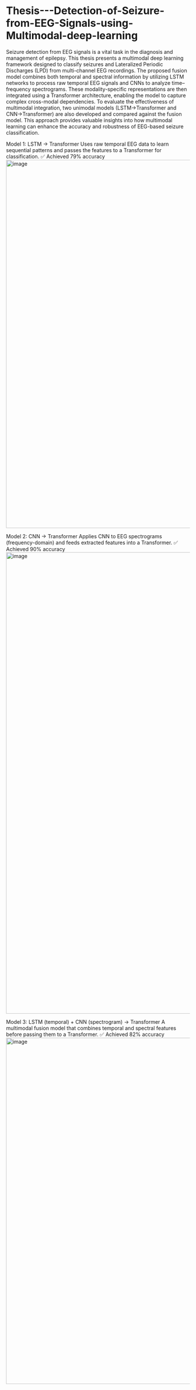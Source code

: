 # Thesis---Detection-of-Seizure-from-EEG-Signals-using-Multimodal-deep-learning

Seizure detection from EEG signals is a vital task in the diagnosis and management of epilepsy. This thesis presents a multimodal deep learning framework designed to classify seizures and Lateralized Periodic Discharges (LPD) from multi-channel EEG recordings. The proposed fusion model combines both temporal and spectral information by utilizing LSTM networks to process raw temporal EEG signals and CNNs to analyze time–frequency spectrograms. These modality-specific representations are then integrated using a Transformer architecture, enabling the model to capture complex cross-modal dependencies. To evaluate the effectiveness of multimodal integration, two unimodal models (LSTM→Transformer and CNN→Transformer) are also developed and compared against the fusion model. This approach provides valuable insights into how multimodal learning can enhance the accuracy and robustness of EEG-based seizure classification.


Model 1: LSTM → Transformer
Uses raw temporal EEG data to learn sequential patterns and passes the features to a Transformer for classification.
✅ Achieved 79% accuracy
<img width="619" height="1007" alt="image" src="https://github.com/user-attachments/assets/622ffde5-90cb-4757-a507-91d3b1e5b902" />

Model 2: CNN → Transformer
Applies CNN to EEG spectrograms (frequency-domain) and feeds extracted features into a Transformer.
✅ Achieved 90% accuracy
<img width="615" height="1262" alt="image" src="https://github.com/user-attachments/assets/9badb9ca-fac3-4736-8826-565a8bc140ef" />

Model 3: LSTM (temporal) + CNN (spectrogram) → Transformer
A multimodal fusion model that combines temporal and spectral features before passing them to a Transformer.
✅ Achieved 82% accuracy
<img width="849" height="947" alt="image" src="https://github.com/user-attachments/assets/6fd60009-462f-42c2-9688-3ab7aa405d8b" />

